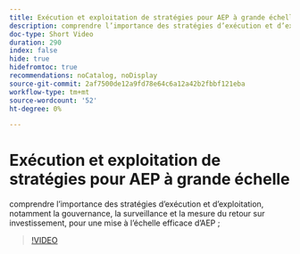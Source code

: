 ```yaml
---
title: Exécution et exploitation de stratégies pour AEP à grande échelle
description: comprendre l’importance des stratégies d’exécution et d’exploitation, notamment la gouvernance, la surveillance et la mesure du retour sur investissement, pour une mise à l’échelle efficace d’AEP ;
doc-type: Short Video
duration: 290
index: false
hide: true
hidefromtoc: true
recommendations: noCatalog, noDisplay
source-git-commit: 2af7500de12a9fd78e64c6a12a42b2fbbf121eba
workflow-type: tm+mt
source-wordcount: '52'
ht-degree: 0%

---
```



# Exécution et exploitation de stratégies pour AEP à grande échelle

comprendre l’importance des stratégies d’exécution et d’exploitation, notamment la gouvernance, la surveillance et la mesure du retour sur investissement, pour une mise à l’échelle efficace d’AEP ;

<!-- 62_S655_3442541_289_run-and-operate-strategies-for-aep-at-scale -->
>[!VIDEO](https://video.tv.adobe.com/v/3458330/?learn=on&enablevpops=true)
